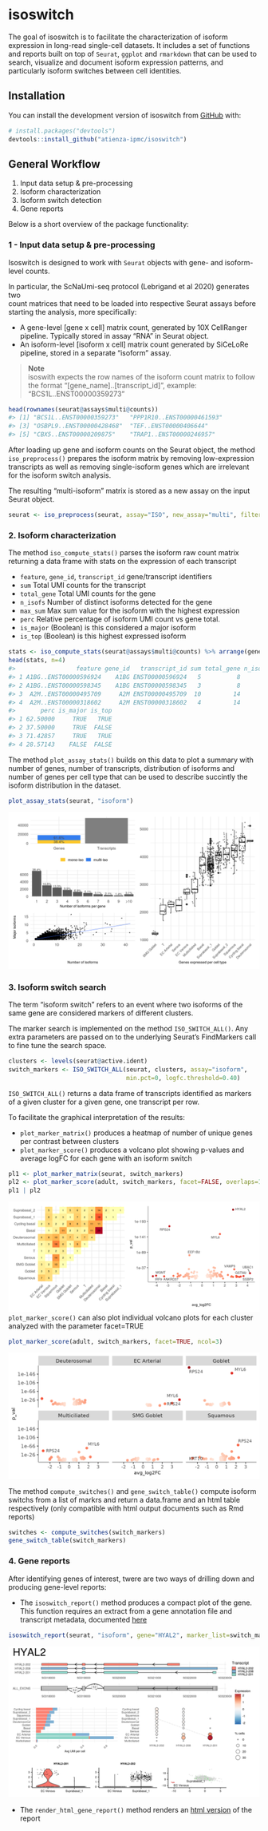 
<!-- README.md is generated from README.Rmd. Please edit that file -->

# isoswitch

<!-- badges: start -->

<!-- badges: end -->

The goal of isoswitch is to facilitate the characterization of isoform
expression in long-read single-cell datasets. It includes a set of
functions and reports built on top of `Seurat`, `ggplot` and `rmarkdown`
that can be used to search, visualize and document isoform expression
patterns, and particularly isoform switches between cell identities.

## Installation

You can install the development version of isoswitch from
[GitHub](https://github.com/) with:

``` r
# install.packages("devtools")
devtools::install_github("atienza-ipmc/isoswitch")
```

## General Workflow

1.  Input data setup & pre-processing
2.  Isoform characterization
3.  Isoform switch detection
4.  Gene reports

Below is a short overview of the package functionality:

### 1 - Input data setup & pre-processing

Isoswitch is designed to work with `Seurat` objects with gene- and
isoform-level counts.

In particular, the ScNaUmi-seq protocol (Lebrigand et al 2020) generates
two  
count matrices that need to be loaded into respective Seurat assays
before starting the analysis, more specifically:

  - A gene-level \[gene x cell\] matrix count, generated by 10X
    CellRanger pipeline. Typically stored in assay “RNA” in Seurat
    object.
  - An isoform-level \[isoform x cell\] matrix count generated by
    SiCeLoRe pipeline, stored in a separate “isoform” assay.

> **Note**  
> isoswith expects the row names of the isoform count matrix to follow
> the format “\[gene\_name\]..\[transcript\_id\]”, example:
> “BCS1L..ENST00000359273”

``` r
head(rownames(seurat@assays$multi@counts))
#> [1] "BCS1L..ENST00000359273"   "PPP1R10..ENST00000461593"
#> [3] "OSBPL9..ENST00000428468"  "TEF..ENST00000406644"    
#> [5] "CBX5..ENST00000209875"    "TRAP1..ENST00000246957"
```

After loading up gene and isoform counts on the Seurat object, the
method `iso_preprocess()` prepares the isoform matrix by removing
low-expression transcripts as well as removing single-isoform genes
which are irrelevant for the isoform switch analysis.

The resulting “multi-isoform” matrix is stored as a new assay on the
input Seurat object.

``` r
seurat <- iso_preprocess(seurat, assay="ISO", new_assay="multi", filter_threshold=5)
```

### 2\. Isoform characterization

The method `iso_compute_stats()` parses the isoform raw count matrix
returning a data frame with stats on the expression of each transcript

  - `feature`, `gene_id`, `transcript_id` gene/transcript identifiers
  - `sum` Total UMI counts for the transcript
  - `total_gene` Total UMI counts for the gene
  - `n_isofs` Number of distinct isoforms detected for the gene
  - `max_sum` Max sum value for the isoform with the highest expression
  - `perc` Relative percentage of isoform UMI count vs gene total.
  - `is_major` (Boolean) is this considered a major isoform
  - `is_top` (Boolean) is this highest expressed isoform

<!-- end list -->

``` r
stats <- iso_compute_stats(seurat@assays$multi@counts) %>% arrange(gene_id)
head(stats, n=4)
#>                 feature gene_id   transcript_id sum total_gene n_isofs max_sum
#> 1 A1BG..ENST00000596924    A1BG ENST00000596924   5          8       2       5
#> 2 A1BG..ENST00000598345    A1BG ENST00000598345   3          8       2       5
#> 3  A2M..ENST00000495709     A2M ENST00000495709  10         14       2      10
#> 4  A2M..ENST00000318602     A2M ENST00000318602   4         14       2      10
#>       perc is_major is_top
#> 1 62.50000     TRUE   TRUE
#> 2 37.50000     TRUE  FALSE
#> 3 71.42857     TRUE   TRUE
#> 4 28.57143    FALSE  FALSE
```

The method `plot_assay_stats()` builds on this data to plot a summary
with number of genes, number of transcripts, distribution of isoforms
and number of genes per cell type that can be used to describe succintly
the isoform distribution in the dataset.

``` r
plot_assay_stats(seurat, "isoform")
```

![alt text](./man/figures/Fig4_isosummary.png)

### 3\. Isoform switch search

The term “isoform switch” refers to an event where two isoforms of the
same gene are considered markers of different clusters.

The marker search is implemented on the method `ISO_SWITCH_ALL()`. Any
extra parameters are passed on to the underlying Seurat’s FindMarkers
call to fine tune the search space.

``` r
clusters <- levels(seurat@active.ident)
switch_markers <- ISO_SWITCH_ALL(seurat, clusters, assay="isoform", 
                                 min.pct=0, logfc.threshold=0.40)
```

`ISO_SWITCH_ALL()` returns a data frame of transcripts identified as
markers of a given cluster for a given gene, one transcript per row.

To facilitate the graphical interpretation of the results:

  - `plot_marker_matrix()` produces a heatmap of number of unique genes
    per contrast between clusters  
  - `plot_marker_score()` produces a volcano plot showing p-values and
    average logFC for each gene with an isoform switch

<!-- end list -->

``` r
pl1 <- plot_marker_matrix(seurat, switch_markers) 
pl2 <- plot_marker_score(adult, switch_markers, facet=FALSE, overlaps=16)
pl1 | pl2 
```

![alt text](./man/figures/Fig7_isoswitch.png) `plot_marker_score()` can
also plot individual volcano plots for each cluster analyzed with the
parameter facet=TRUE

``` r
plot_marker_score(adult, switch_markers, facet=TRUE, ncol=3)
```

![alt text](./man/figures/Fig7_facet.png)

The method `compute_switches()` and `gene_switch_table()` compute
isoform switchs from a list of markrs and return a data.frame and an
html table respectively (only compatible with html output documents such
as Rmd reports)

``` r
switches <- compute_switches(switch_markers)
gene_switch_table(switch_markers)
```

### 4\. Gene reports

After identifying genes of interest, twere are two ways of drilling down
and producing gene-level reports:

  - The `isoswitch_report()` method produces a compact plot of the gene.
    This function requires an extract from a gene annotation file and
    transcript metadata, documented [here](./README_metadata.md)

<!-- end list -->

``` r
isoswitch_report(seurat, "isoform", gene="HYAL2", marker_list=switch_markers, gtf_df, transcript_metadata) 
```

![alt text](./man/figures/Fig7_hyal2.png)

  - The `render_html_gene_report()` method renders an [html
    version](https://www.isomics.eu/reports/fetal/genes/C3_CD36.nb.html)
    of the report

